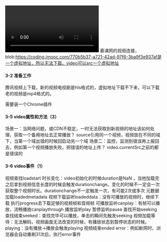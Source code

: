 <video id="video-container-mocoplayer-hls-video_html5_api" class="vjs-tech" preload="auto" autobuffer="" src="blob:https://coding.imooc.com/770b5b37-a721-42ad-97f6-3ba9f3e937af"> </video>
慕课网的视频连接，blob:https://coding.imooc.com/770b5b37-a721-42ad-97f6-3ba9f3e937af是一个虚拟地址，所以无法下载。video可以src一个虚拟地址

####  3-2 准备工作

腾讯视频上下载，新的视频电视剧是hls格式的，虚拟地址下载不下来，可以下载老的视频是mp4格式的。

需要装一个Chrome插件

####  3-5 video属性和方法（3）
场景一：当网络问题，或CDN不稳定，一时无法获取到新视频的地址该如何处理，获取一个备用地址去正常播放？
  source引用同一个视频，视频放在不同的域下，当第一个域出错的时候回启动另一个域
场景二：监控，监测到错误再上报回去，例如第一个视频播放失败，把错误的地址上传？
 video.currentSrc之前的都是错误的

 ####  3-6 video事件（1）
 视频查找loadstart
 时长变化：video初始化的时候duration是NaN ，当他加载完之后拿到视频信息长度的时候会触发durationchange。变化的时候不一定会一次获取整个视频时长。durationchange不一定触发一次，有可能2次或多次
 元数据加载loadedmetadata
 视频下载监听loadeddata：没有可播放的视频时，继续下载 执行progress去下载足够的视频帧和音频帧
 可播放监听canplay：有帧可以播放，流畅播放canplaythrough
 播放监听play
 暂停监听pause
 查找开始seeking
 查找结束seeked：查找完毕可以播放，单击的瞬间先触发seeking
 视频加载等待：无法解码，视频画面无法改变的时候，有播放状态到暂停状态的时候。
 playing：没有播放->播放会触发playing
 视频结束ended
 error：例如断网时，浏览器会自动重刷31次后，执行error事件